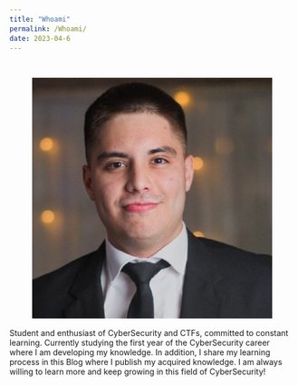```yaml
---
title: "Whoami"
permalink: /Whoami/
date: 2023-04-6
---
```

<br>

<p align="center">
<img src="/assets/images/whoami/foto.jpg">
</p>


Student and enthusiast of CyberSecurity and CTFs, committed to constant learning.
Currently studying the first year of the CyberSecurity career where I am developing my knowledge.
In addition, I share my learning process in this Blog where I publish my acquired knowledge.
I am always willing to learn more and keep growing in this field of CyberSecurity!

